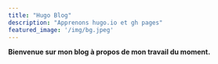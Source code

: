 ```yaml
---
title: "Hugo Blog"
description: "Apprenons hugo.io et gh pages"
featured_image: '/img/bg.jpeg'
---
```


**Bienvenue sur mon blog à propos de mon travail du moment.**